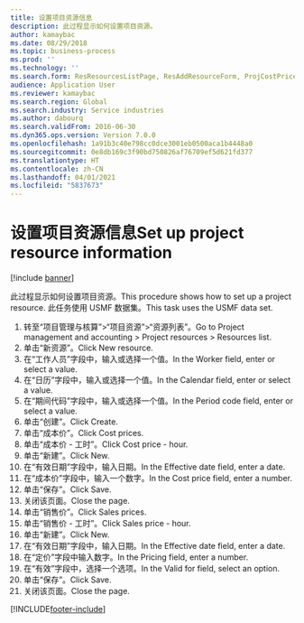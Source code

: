 ```yaml
---
title: 设置项目资源信息
description: 此过程显示如何设置项目资源。
author: kamaybac
ms.date: 08/29/2018
ms.topic: business-process
ms.prod: ''
ms.technology: ''
ms.search.form: ResResourcesListPage, ResAddResourceForm, ProjCostPriceHour, ProjSalesPriceHour
audience: Application User
ms.reviewer: kamaybac
ms.search.region: Global
ms.search.industry: Service industries
ms.author: dabourq
ms.search.validFrom: 2016-06-30
ms.dyn365.ops.version: Version 7.0.0
ms.openlocfilehash: 1a91b3c40e798cc0dce3001eb0500aca1b4448a0
ms.sourcegitcommit: 0e8db169c3f90bd750826af76709ef5d621fd377
ms.translationtype: HT
ms.contentlocale: zh-CN
ms.lasthandoff: 04/01/2021
ms.locfileid: "5837673"
---
```

# <a name="set-up-project-resource-information"></a><span data-ttu-id="d2c03-103">设置项目资源信息</span><span class="sxs-lookup"><span data-stu-id="d2c03-103">Set up project resource information</span></span>

[!include [banner](../../includes/banner.md)]

<span data-ttu-id="d2c03-104">此过程显示如何设置项目资源。</span><span class="sxs-lookup"><span data-stu-id="d2c03-104">This procedure shows how to set up a project resource.</span></span> <span data-ttu-id="d2c03-105">此任务使用 USMF 数据集。</span><span class="sxs-lookup"><span data-stu-id="d2c03-105">This task uses the USMF data set.</span></span>

1. <span data-ttu-id="d2c03-106">转至“项目管理与核算”>“项目资源”>“资源列表”。</span><span class="sxs-lookup"><span data-stu-id="d2c03-106">Go to Project management and accounting > Project resources > Resources list.</span></span>
2. <span data-ttu-id="d2c03-107">单击“新资源”。</span><span class="sxs-lookup"><span data-stu-id="d2c03-107">Click New resource.</span></span>
3. <span data-ttu-id="d2c03-108">在“工作人员”字段中，输入或选择一个值。</span><span class="sxs-lookup"><span data-stu-id="d2c03-108">In the Worker field, enter or select a value.</span></span>
4. <span data-ttu-id="d2c03-109">在“日历”字段中，输入或选择一个值。</span><span class="sxs-lookup"><span data-stu-id="d2c03-109">In the Calendar field, enter or select a value.</span></span>
5. <span data-ttu-id="d2c03-110">在“期间代码”字段中，输入或选择一个值。</span><span class="sxs-lookup"><span data-stu-id="d2c03-110">In the Period code field, enter or select a value.</span></span>
6. <span data-ttu-id="d2c03-111">单击“创建”。</span><span class="sxs-lookup"><span data-stu-id="d2c03-111">Click Create.</span></span>
7. <span data-ttu-id="d2c03-112">单击“成本价”。</span><span class="sxs-lookup"><span data-stu-id="d2c03-112">Click Cost prices.</span></span>
8. <span data-ttu-id="d2c03-113">单击“成本价 - 工时”。</span><span class="sxs-lookup"><span data-stu-id="d2c03-113">Click Cost price - hour.</span></span>
9. <span data-ttu-id="d2c03-114">单击“新建”。</span><span class="sxs-lookup"><span data-stu-id="d2c03-114">Click New.</span></span>
10. <span data-ttu-id="d2c03-115">在“有效日期”字段中，输入日期。</span><span class="sxs-lookup"><span data-stu-id="d2c03-115">In the Effective date field, enter a date.</span></span>
11. <span data-ttu-id="d2c03-116">在“成本价”字段中，输入一个数字。</span><span class="sxs-lookup"><span data-stu-id="d2c03-116">In the Cost price field, enter a number.</span></span>
12. <span data-ttu-id="d2c03-117">单击“保存”。</span><span class="sxs-lookup"><span data-stu-id="d2c03-117">Click Save.</span></span>
13. <span data-ttu-id="d2c03-118">关闭该页面。</span><span class="sxs-lookup"><span data-stu-id="d2c03-118">Close the page.</span></span>
14. <span data-ttu-id="d2c03-119">单击“销售价”。</span><span class="sxs-lookup"><span data-stu-id="d2c03-119">Click Sales prices.</span></span>
15. <span data-ttu-id="d2c03-120">单击“销售价 - 工时”。</span><span class="sxs-lookup"><span data-stu-id="d2c03-120">Click Sales price - hour.</span></span>
16. <span data-ttu-id="d2c03-121">单击“新建”。</span><span class="sxs-lookup"><span data-stu-id="d2c03-121">Click New.</span></span>
17. <span data-ttu-id="d2c03-122">在“有效日期”字段中，输入日期。</span><span class="sxs-lookup"><span data-stu-id="d2c03-122">In the Effective date field, enter a date.</span></span>
18. <span data-ttu-id="d2c03-123">在“定价”字段中输入数字。</span><span class="sxs-lookup"><span data-stu-id="d2c03-123">In the Pricing field, enter a number.</span></span>
19. <span data-ttu-id="d2c03-124">在“有效”字段中，选择一个选项。</span><span class="sxs-lookup"><span data-stu-id="d2c03-124">In the Valid for field, select an option.</span></span>
20. <span data-ttu-id="d2c03-125">单击“保存”。</span><span class="sxs-lookup"><span data-stu-id="d2c03-125">Click Save.</span></span>
21. <span data-ttu-id="d2c03-126">关闭该页面。</span><span class="sxs-lookup"><span data-stu-id="d2c03-126">Close the page.</span></span>



[!INCLUDE[footer-include](../../../includes/footer-banner.md)]